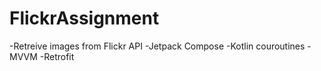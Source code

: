 # FlickrAssignment
-Retreive images from Flickr API 
-Jetpack Compose
-Kotlin couroutines
-MVVM
-Retrofit


